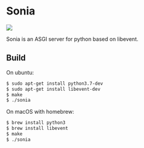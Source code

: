 # Sonia

![](https://1.bp.blogspot.com/-GbbQDAZwG8o/Vrppseb5ydI/AAAAAAAAGXI/yGOFKnyr8yg/s1600/Sonic.jpg)

Sonia is an ASGI server for python based on libevent.

## Build

On ubuntu:

```bash
$ sudo apt-get install python3.7-dev
$ sudo apt-get install libevent-dev
$ make
$ ./sonia
```

On macOS with homebrew:

```sh
$ brew install python3
$ brew install libevent
$ make
$ ./sonia
```
